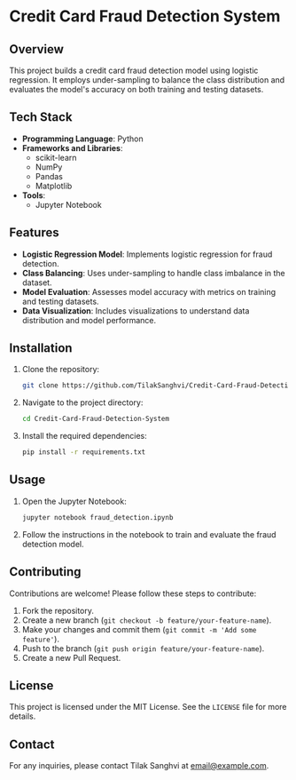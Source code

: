 # Credit Card Fraud Detection System

## Overview
This project builds a credit card fraud detection model using logistic regression. It employs under-sampling to balance the class distribution and evaluates the model's accuracy on both training and testing datasets.

## Tech Stack
- **Programming Language**: Python
- **Frameworks and Libraries**:
  - scikit-learn
  - NumPy
  - Pandas
  - Matplotlib
- **Tools**:
  - Jupyter Notebook

## Features
- **Logistic Regression Model**: Implements logistic regression for fraud detection.
- **Class Balancing**: Uses under-sampling to handle class imbalance in the dataset.
- **Model Evaluation**: Assesses model accuracy with metrics on training and testing datasets.
- **Data Visualization**: Includes visualizations to understand data distribution and model performance.

## Installation
1. Clone the repository:
    ```bash
    git clone https://github.com/TilakSanghvi/Credit-Card-Fraud-Detection-System.git
    ```
2. Navigate to the project directory:
    ```bash
    cd Credit-Card-Fraud-Detection-System
    ```
3. Install the required dependencies:
    ```bash
    pip install -r requirements.txt
    ```

## Usage
1. Open the Jupyter Notebook:
    ```bash
    jupyter notebook fraud_detection.ipynb
    ```
2. Follow the instructions in the notebook to train and evaluate the fraud detection model.

## Contributing
Contributions are welcome! Please follow these steps to contribute:
1. Fork the repository.
2. Create a new branch (`git checkout -b feature/your-feature-name`).
3. Make your changes and commit them (`git commit -m 'Add some feature'`).
4. Push to the branch (`git push origin feature/your-feature-name`).
5. Create a new Pull Request.

## License
This project is licensed under the MIT License. See the `LICENSE` file for more details.

## Contact
For any inquiries, please contact Tilak Sanghvi at [email@example.com](mailto:email@example.com).
